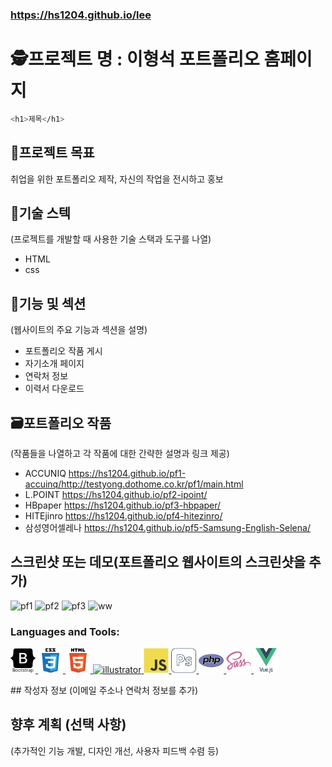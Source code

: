 ### https://hs1204.github.io/lee
# 🕵️프로젝트 명 : 이형석 포트폴리오 홈페이지
```bash
<h1>제목</h1>
```
## 🔎프로젝트 목표
취업을 위한 포트폴리오 제작, 자신의 작업을 전시하고 홍보

## 🔨기술 스텍
(프로젝트를 개발할 때 사용한 기술 스택과 도구를 나열)
- HTML
- css

## 📱기능 및 섹션
(웹사이트의 주요 기능과 섹션을 설명)

- 포트폴리오 작품 게시
- 자기소개 페이지
- 연락처 정보
- 이력서 다운로드 

## 🗃️포트폴리오 작품
(작품들을 나열하고 각 작품에 대한 간략한 설명과 링크 제공)
- ACCUNIQ
 https://hs1204.github.io/pf1-accuinq/http://testyong.dothome.co.kr/pf1/main.html
- L.POINT
https://hs1204.github.io/pf2-ipoint/
- HBpaper
https://hs1204.github.io/pf3-hbpaper/
- HITEjinro
https://hs1204.github.io/pf4-hitezinro/
- 삼성영어셀레나
https://hs1204.github.io/pf5-Samsung-English-Selena/

## 스크린샷 또는 데모(포트폴리오 웹사이트의 스크린샷을 추가)
![pf1](https://hs1204.github.io/pf1-accuinq/img/dashboard.png)
![pf2](https://hs1204.github.io/pf2-ipoint/img/logo-lpoint-y.png)
![pf3](![image](https://github.com/hs1204/lee/assets/150096206/50493ca7-f699-4efe-a75f-a533fcafd9dd)
)
![ww](https://github.com/pageservice/personal/assets/71798491/30c357e8-d39b-42e6-9c30-0db7706f73d4)


<h3 align="left">Languages and Tools:</h3>
 


<p align="left"> <a href="https://getbootstrap.com" target="_blank" rel="noreferrer"> <img src="https://raw.githubusercontent.com/devicons/devicon/master/icons/bootstrap/bootstrap-plain-wordmark.svg" alt="bootstrap" width="40" height="40"/> </a> <a href="https://www.w3schools.com/css/" target="_blank" rel="noreferrer"> <img src="https://raw.githubusercontent.com/devicons/devicon/master/icons/css3/css3-original-wordmark.svg" alt="css3" width="40" height="40"/> </a> <a href="https://www.w3.org/html/" target="_blank" rel="noreferrer"> <img src="https://raw.githubusercontent.com/devicons/devicon/master/icons/html5/html5-original-wordmark.svg" alt="html5" width="40" height="40"/> </a> <a href="https://www.adobe.com/in/products/illustrator.html" target="_blank" rel="noreferrer"> <img src="https://www.vectorlogo.zone/logos/adobe_illustrator/adobe_illustrator-icon.svg" alt="illustrator" width="40" height="40"/> </a> <a href="https://developer.mozilla.org/en-US/docs/Web/JavaScript" target="_blank" rel="noreferrer"> <img src="https://raw.githubusercontent.com/devicons/devicon/master/icons/javascript/javascript-original.svg" alt="javascript" width="40" height="40"/> </a> <a href="https://www.photoshop.com/en" target="_blank" rel="noreferrer"> <img src="https://raw.githubusercontent.com/devicons/devicon/master/icons/photoshop/photoshop-line.svg" alt="photoshop" width="40" height="40"/> </a> <a href="https://www.php.net" target="_blank" rel="noreferrer"> <img src="https://raw.githubusercontent.com/devicons/devicon/master/icons/php/php-original.svg" alt="php" width="40" height="40"/> </a> <a href="https://sass-lang.com" target="_blank" rel="noreferrer"> <img src="https://raw.githubusercontent.com/devicons/devicon/master/icons/sass/sass-original.svg" alt="sass" width="40" height="40"/> </a> <a href="https://vuejs.org/" target="_blank" rel="noreferrer"> <img src="https://raw.githubusercontent.com/devicons/devicon/master/icons/vuejs/vuejs-original-wordmark.svg" alt="vuejs" width="40" height="40"/> </a> </p>
## 작성자 정보
(이메일 주소나 연락처 정보를 추가)

## 향후 계획 (선택 사항)
(추가적인 기능 개발, 디자인 개선, 사용자 피드백 수렴 등)
